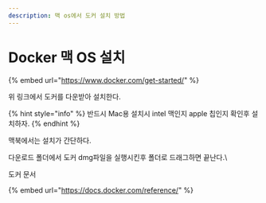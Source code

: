 ```yaml
---
description: 맥 os에서 도커 설치 방법
---
```


# Docker 맥 OS 설치

{% embed url="https://www.docker.com/get-started/" %}

위 링크에서 도커를 다운받아 설치한다.

{% hint style="info" %}
반드시 Mac용 설치시 intel 맥인지 apple 칩인지 확인후 설치하자.
{% endhint %}



맥북에서는 설치가 간단하다.

다운로드 폴더에서 도커 dmg파일을 실행시킨후 폴더로 드래그하면 끝난다.\




도커 문서

{% embed url="https://docs.docker.com/reference/" %}



